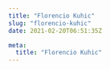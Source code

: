 ```yaml
---
title: "Florencio Kuhic"
slug: "florencio-kuhic"
date: 2021-02-20T06:51:35Z

meta:
  title: "Florencio Kuhic"
---
```


